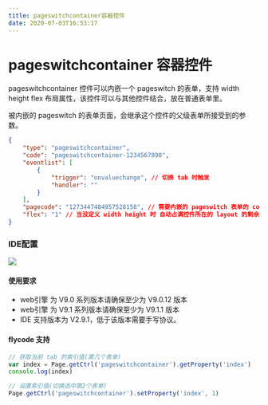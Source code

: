 ```yaml
---
title: pageswitchcontainer容器控件
date: 2020-07-03T16:53:17
---
```


# pageswitchcontainer 容器控件

pageswitchcontainer 控件可以内嵌一个 pageswitch 的表单，支持 width height flex 布局属性，该控件可以与其他控件结合，放在普通表单里。

被内嵌的 pageswitch 的表单页面，会继承这个控件的父级表单所接受到的参数。

```json
{
    "type": "pageswitchcontainer",
    "code": "pageswitchcontainer-1234567890",
    "eventlist": [
        {
            "trigger": "onvaluechange", // 切换 tab 时触发
            "handler": ""
        }
    ],
    "pagecode": "1273447484957528158", // 需要内嵌的 pageswitch 表单的 code
    "flex": "1" // 当没定义 width height 时 自动占满控件所在的 layout 的剩余空间
}
```

### IDE配置

![](http://apaas.wxchina.com:8881/wp-content/uploads/%E4%BC%81%E4%B8%9A%E5%BE%AE%E4%BF%A1%E6%88%AA%E5%9B%BE_16028348384291.png)

#### 使用要求

* web引擎 为 V9.0 系列版本请确保至少为 V9.0.12 版本
* web引擎 为 V9.1 系列版本请确保至少为 V9.1.1 版本
* IDE 支持版本为 V2.9.1，低于该版本需要手写协议。

#### flycode 支持

```js
// 获取当前 tab 的索引值(第几个表单)
var index = Page.getCtrl('pageswitchcontainer').getProperty('index')
console.log(index)

// 设置索引值(切换选中第2个表单)
Page.getCtrl('pageswitchcontainer').setProperty('index', 1)
```